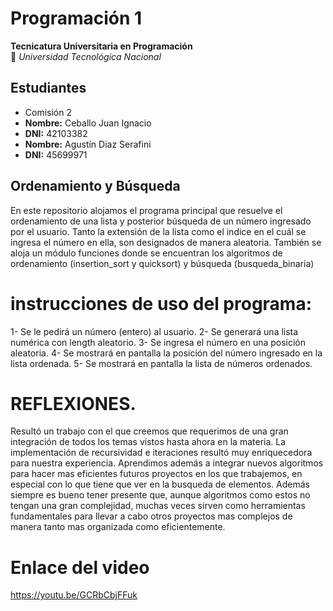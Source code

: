 # Programación 1  
**Tecnicatura Universitaria en Programación**  
📍 *Universidad Tecnológica Nacional*  

## Estudiantes  
- Comisión 2
- **Nombre:** Ceballo Juan Ignacio  
- **DNI:** 42103382
- **Nombre:** Agustín Diaz Serafini 
- **DNI:** 45699971


## Ordenamiento y Búsqueda 

En este repositorio alojamos el programa principal que resuelve el ordenamiento de una lista y posterior búsqueda de un número ingresado por el usuario. Tanto la extensión de la lista como el indice en el cuál se ingresa el número en ella, son designados de manera aleatoria.
También se aloja un módulo funciones donde se encuentran los algoritmos de ordenamiento (insertion_sort y quicksort) y búsqueda (busqueda_binaria)

# instrucciones de uso del programa:
1- Se le pedirá un número (entero) al usuario.
2- Se generará una lista numérica con length aleatorio.
3- Se ingresa el número en una posición aleatoria.
4- Se mostrará en pantalla la posición del número ingresado en la lista ordenada.
5- Se mostrará en pantalla la lista de números ordenados.

# REFLEXIONES.
Resultó un trabajo con el que creemos que requerimos de una gran integración de todos los temas vistos hasta ahora en la materia. La implementación de recursividad e iteraciones resultó muy enriquecedora para nuestra experiencia. Aprendimos además a integrar nuevos algoritmos para hacer mas eficientes futuros proyectos en los que trabajemos, en especial con lo que tiene que ver en la busqueda de elementos.
Además siempre es bueno tener presente que, aunque algoritmos como estos no tengan una gran complejidad, muchas veces sirven como herramientas fundamentales para llevar a cabo otros proyectos mas complejos de manera tanto mas organizada como eficientemente.

# Enlace del video

https://youtu.be/GCRbCbjFFuk




